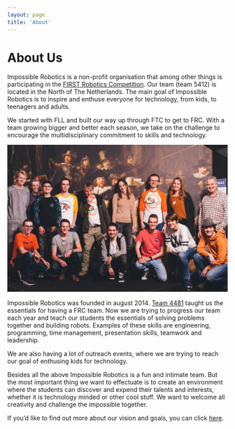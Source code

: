 ```yaml
---
layout: page
title: 'About'
---
```

# About Us
Impossible Robotics is a non-profit organisation that among other things is participating in the [FIRST Robotics Competition][frc-info]. Our team (team 5412) is located in the North of The Netherlands. The main goal of Impossible Robotics is to inspire and enthuse everyone for technology, from kids, to teenagers and adults.

We started with FLL and built our way up through FTC to get to FRC. With a team growing bigger and better each season, we take on the challenge to encourage the multidisciplinary commitment to skills and technology.

![team-image]

Impossible Robotics was founded in august 2014. [Team 4481][team-4481] taught us the essentials for having a FRC team. Now we are trying to progress our team each year and teach our students the essentials of solving problems together and building robots. Examples of these skills are engineering, programming, time management, presentation skills, teamwork and leadership.

We are also having a lot of outreach events, where we are trying to reach our goal of enthusing kids for technology.

Besides all the above Impossible Robotics is a fun and intimate team. But the most important thing we want to effectuate is to create an environment where the students can discover and expend their talents and interests, whether it is technology minded or other cool stuff. We want to welcome all creativity and challenge the impossible together.

If you’d like to find out more about our vision and goals, you can click [here][goals-vision].

[frc-info]: http://www.impossible-robotics.com/what-are-first-frc/
[team-4481]: http://teamrembrandts.com/
[goals-vision]: http://www.impossible-robotics.com/our-vision/
[team-image]: /res/posts/2019-10-22-new-website/Reveal_Doe_Museum_Veendam-29.jpg

